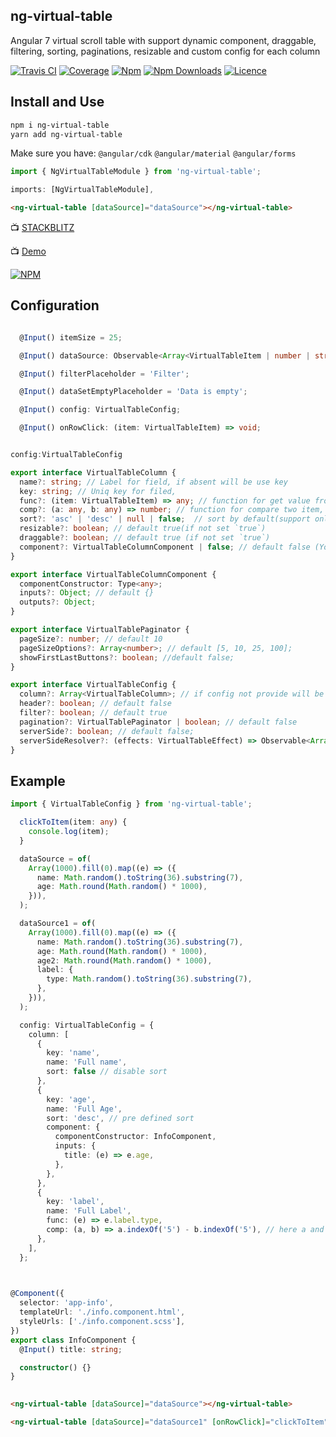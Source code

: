 ## ng-virtual-table

Angular 7 virtual scroll table with support dynamic component, draggable, filtering, sorting, paginations, resizable and custom config for each column

[![Travis CI](https://img.shields.io/travis/PxyUp/ng-virtual-table/master.svg)](https://travis-ci.org/PxyUp/ng-virtual-table)
[![Coverage](https://img.shields.io/codecov/c/github/PxyUp/ng-virtual-table.svg)](https://codecov.io/gh/PxyUp/ng-virtual-table)
[![Npm](https://img.shields.io/npm/v/ng-virtual-table.svg)](https://badge.fury.io/js/ng-virtual-table)
[![Npm Downloads](https://img.shields.io/npm/dt/ng-virtual-table.svg)](https://www.npmjs.com/package/ng-virtual-table)
[![Licence](https://img.shields.io/npm/l/ng-virtual-table.svg)](https://github.com/PxyUp/ng-virtual-table/blob/master/LICENSE)

## Install and Use

```bash
npm i ng-virtual-table
yarn add ng-virtual-table
```

Make sure you have:
`@angular/cdk` `@angular/material` `@angular/forms`

```typescript
import { NgVirtualTableModule } from 'ng-virtual-table';

imports: [NgVirtualTableModule],
```

```html
<ng-virtual-table [dataSource]="dataSource"></ng-virtual-table>
```
📺 [STACKBLITZ](https://stackblitz.com/edit/angular-i7mm4w)

📺 [Demo](https://pxyup.github.io/ng-virtual-table)


[![NPM](https://nodei.co/npm/ng-virtual-table.png?downloads=true&downloadRank=true&stars=true)](https://nodei.co/npm/ng-virtual-table/)


## Configuration

```typescript

  @Input() itemSize = 25;

  @Input() dataSource: Observable<Array<VirtualTableItem | number | string | boolean>>;

  @Input() filterPlaceholder = 'Filter';

  @Input() dataSetEmptyPlaceholder = 'Data is empty';

  @Input() config: VirtualTableConfig;

  @Input() onRowClick: (item: VirtualTableItem) => void;
```

```typescript

config:VirtualTableConfig

export interface VirtualTableColumn {
  name?: string; // Label for field, if absent will be use key
  key: string; // Uniq key for filed, 
  func?: (item: VirtualTableItem) => any; // function for get value from dataSource item
  comp?: (a: any, b: any) => number; // function for compare two item, depend from `func` function
  sort?: 'asc' | 'desc' | null | false;  // sort by default(support only one sort), false for disable
  resizable?: boolean; // default true(if not set `true`)
  draggable?: boolean; // default true (if not set `true`)
  component?: VirtualTableColumnComponent | false; // default false (You class component must be part of entryComponents in yor Module!!!!!)
}

export interface VirtualTableColumnComponent {
  componentConstructor: Type<any>;
  inputs?: Object; // default {}
  outputs?: Object;
}

export interface VirtualTablePaginator {
  pageSize?: number; // default 10
  pageSizeOptions?: Array<number>; // default [5, 10, 25, 100];
  showFirstLastButtons?: boolean; //default false;
}

export interface VirtualTableConfig {
  column?: Array<VirtualTableColumn>; // if config not provide will be auto generate column
  header?: boolean; // default false
  filter?: boolean; // default true
  pagination?: VirtualTablePaginator | boolean; // default false
  serverSide?: boolean; // default false;
  serverSideResolver?: (effects: VirtualTableEffect) => Observable<Array<any>>;
}


```

## Example

```typescript
import { VirtualTableConfig } from 'ng-virtual-table';

  clickToItem(item: any) {
    console.log(item);
  }

  dataSource = of(
    Array(1000).fill(0).map((e) => ({
      name: Math.random().toString(36).substring(7),
      age: Math.round(Math.random() * 1000),
    })),
  );

  dataSource1 = of(
    Array(1000).fill(0).map((e) => ({
      name: Math.random().toString(36).substring(7),
      age: Math.round(Math.random() * 1000),
      age2: Math.round(Math.random() * 1000),
      label: {
        type: Math.random().toString(36).substring(7),
      },
    })),
  );

  config: VirtualTableConfig = {
    column: [
      {
        key: 'name',
        name: 'Full name',
        sort: false // disable sort
      },
      {
        key: 'age',
        name: 'Full Age',
        sort: 'desc', // pre defined sort
        component: {
          componentConstructor: InfoComponent,
          inputs: {
            title: (e) => e.age,
          },
        },
      },
      {
        key: 'label',
        name: 'Full Label',
        func: (e) => e.label.type,
        comp: (a, b) => a.indexOf('5') - b.indexOf('5'), // here a and b (e) => e.label.type
      },
    ],
  };

  

@Component({
  selector: 'app-info',
  templateUrl: './info.component.html',
  styleUrls: ['./info.component.scss'],
})
export class InfoComponent {
  @Input() title: string;

  constructor() {}
}
 
```

```html
<ng-virtual-table [dataSource]="dataSource"></ng-virtual-table>

<ng-virtual-table [dataSource]="dataSource1" [onRowClick]="clickToItem" [config]="config"></ng-virtual-table>
```
